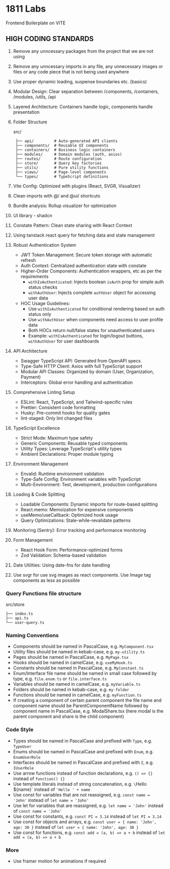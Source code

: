 # 1811 Labs

Frontend Boilerplate on VITE

## HIGH CODING STANDARDS

1.  Remove any unncessary packages from the project that we are not using
2.  Remove any unncessary imports in any file, any unnecessary images or files or any code piece that is not being used anywhere
3.  Use proper dynamic loading, suspense boundaries etc. (basics)
4.  Modular Design: Clear separation between /components, /containers, /modules, /utils, /api
5.  Layered Architecture: Containers handle logic, components handle presentation
6.  Folder Structure

    src/

         ├── api/         # Auto-generated API clients
         ├── components/  # Reusable UI components
         ├── containers/  # Business logic containers
         ├── modules/     # Domain modules (auth, axios)
         ├── routes/      # Route configuration
         ├── store/       # Query key factories
         ├── utils/       # Pure utility functions
         ├── views/       # Page-level components
         └── types/       # TypeScript definitions

7.  Vite Config: Optimized with plugins (React, SVGR, Visualizer)
8.  Clean imports with @/ and @ui/ shortcuts
9.  Bundle analysis: Rollup visualizer for optimization
10. UI library - shadcn
11. Constate Pattern: Clean state sharing with React Context
12. Using tanstack react query for fetching data and state management
13. Robust Authentication System
    - JWT Token Management: Secure token storage with automatic refresh
    - Auth Context: Centralized authentication state with constate
    - Higher-Order Components: Authentication wrappers, etc as per the requirements
      - `withIsAuthenticated`: Injects boolean `isAuth` prop for simple auth status checks
      - `withAuthUser`: Injects complete `authUser` object for accessing user data
    - HOC Usage Guidelines:
      - Use `withIsAuthenticated` for conditional rendering based on auth status only
      - Use `withAuthUser` when components need access to user profile data
      - Both HOCs return null/false states for unauthenticated users
      - Example: `withIsAuthenticated` for login/logout buttons, `withAuthUser` for user dashboards
14. API Architecture
    - Swagger TypeScript API: Generated from OpenAPI specs
    - Type-Safe HTTP Client: Axios with full TypeScript support
    - Modular API Classes: Organized by domain (User, Organization, Payment)
    - Interceptors: Global error handling and authentication
15. Comprehensive Linting Setup
    - ESLint: React, TypeScript, and Tailwind-specific rules
    - Prettier: Consistent code formatting
    - Husky: Pre-commit hooks for quality gates
    - lint-staged: Only lint changed files
16. TypeScript Excellence
    - Strict Mode: Maximum type safety
    - Generic Components: Reusable typed components
    - Utility Types: Leverage TypeScript's utility types
    - Ambient Declarations: Proper module typing
17. Environment Management
    - Envalid: Runtime environment validation
    - Type-Safe Config: Environment variables with TypeScript
    - Multi-Environment: Test, development, production configurations
18. Loading & Code Splitting
    - Loadable Components: Dynamic imports for route-based splitting
    - React.memo: Memoization for expensive components
    - useMemo/useCallback: Optimized hook usage
    - Query Optimizations: Stale-while-revalidate patterns
19. Monitoring (Sentry): Error tracking and performance monitoring
20. Form Management
    - React Hook Form: Performance-optimized forms
    - Zod Validation: Schema-based validation
21. Date Utilities: Using date-fns for date handling
22. Use svgr for use svg images as react components. Use Image tag components as less as possible

### Query Functions file structure

src/store

    ├── index.ts
    ├── api.ts
    └── user-query.ts

### Naming Conventions

- Components should be named in PascalCase, e.g. `MyComponent.tsx`
- Utility files should be named in kebab-case, e.g. `my-utility.ts`
- Pages should be named in PascalCase, e.g. `MyPage.tsx`
- Hooks should be named in camelCase, e.g. `useMyHook.ts`
- Constants should be named in PascalCase, e.g. `MyConstant.ts`
- Enum/Interface file name should be named in small case followed by type, e.g. `file.enum.ts` or `file.interface.ts`
- Variables should be named in camelCase, e.g. `myVariable.ts`
- Folders should be named in kebab-case, e.g. `my-folder`
- Functions should be named in camelCase, e.g. `myFunction.ts`
- If creating a component of certain parent component the file name and component name should be ParentComponentName followed by component name in PascalCase, e.g. ModalShare.tsx (here modal is the parent component and share is the child component)

### Code Style

- Types should be named in PascalCase and prefixed with `Type`, e.g. `TypeUser`
- Enums should be named in PascalCase and prefixed with `Enum`, e.g. `EnumUserRole`
- Interfaces should be named in PascalCase and prefixed with `I`, e.g. `IUserRole`
- Use arrow functions instead of function declarations, e.g. `() => {}` instead of `function() {}`
- Use template literals instead of string concatenation, e.g. `\`Hello ${name}\` instead of `'Hello ' + name`
- Use const for variables that are not reassigned, e.g. `const name = 'John'` instead of `let name = 'John'`
- Use let for variables that are reassigned, e.g. `let name = 'John'` instead of `const name = 'John'`
- Use const for constants, e.g. `const PI = 3.14` instead of `let PI = 3.14`
- Use const for objects and arrays, e.g. `const user = { name: 'John', age: 30 }` instead of `let user = { name: 'John', age: 30 }`
- Use const for functions, e.g. `const add = (a, b) => a + b` instead of `let add = (a, b) => a + b`

### More

- Use framer motion for animations if required
